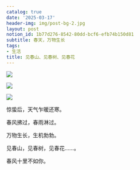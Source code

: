 ```yaml
---
catalog: true
date: '2025-03-17'
header-img: img/post-bg-2.jpg
layout: post
notion_id: 1b77d276-8542-80dd-bcf6-efb74b150d81
subtitle: 春天，万物生长
tags:
- 生活
title: 见春山、见春树、见春花
---
```


![](https://ajiao.eu.org/img/in-post/237630e179497e4f827ec2ac10900fbb.png)


![](https://ajiao.eu.org/img/in-post/63c5f54016494fdb30934ae5fe7a875f.png)


![](https://ajiao.eu.org/img/in-post/c0c388b5804cb5d8bf0232acb189fd6c.png)


惊蛰后，天气乍暖还寒。


春风拂过，春雨淋过。


万物生长，生机勃勃。


见春山，见春树，见春花……。


春风十里不如你。